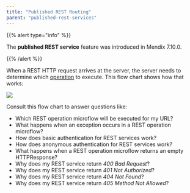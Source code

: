 ```yaml
---
title: "Published REST Routing"
parent: "published-rest-services"
---
```


{{% alert type="info" %}}

The **published REST service** feature was introduced in Mendix 7.10.0.

{{% /alert %}}

When a REST HTTP request arrives at the server, the server needs to determine which [operation](published-rest-operation) to execute. This flow chart shows how that works:

![](attachments/published-rest-service/determine-operation.png)

Consult this flow chart to answer questions like:
 * Which REST operation microflow will be executed for my URL?
 * What happens when an exception occurs in a REST operation microflow?
 * How does basic authentication for REST services work?
 * How does anonymous authentication for REST services work?
 * What happens when a REST operation microflow returns an empty HTTPResponse?
 * Why does my REST service return _400 Bad Request_?
 * Why does my REST service return _401 Not Authorized_?
 * Why does my REST service return _404 Not Found_?
 * Why does my REST service return _405 Method Not Allowed_?

